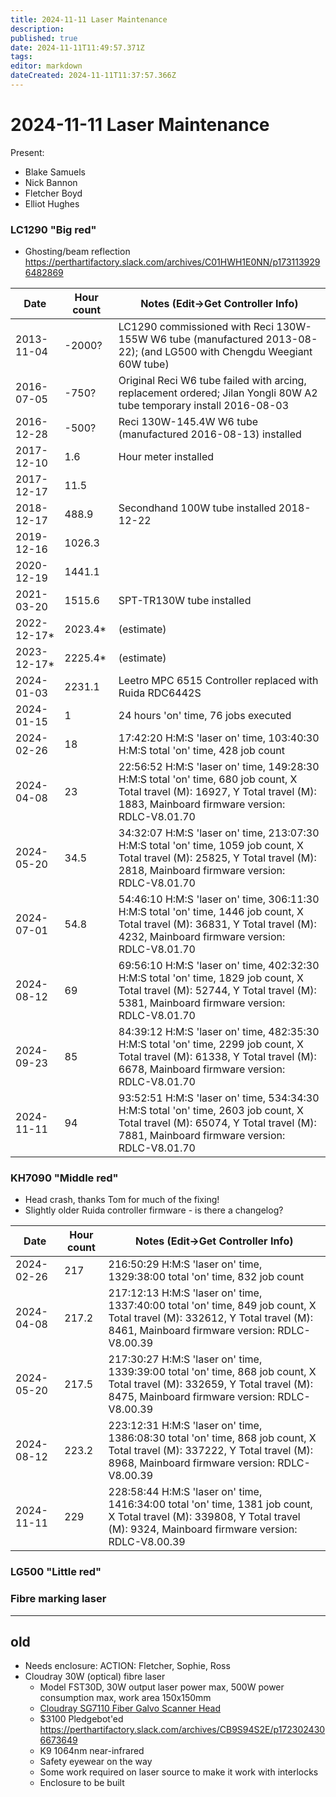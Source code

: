 ```yaml
---
title: 2024-11-11 Laser Maintenance
description: 
published: true
date: 2024-11-11T11:49:57.371Z
tags: 
editor: markdown
dateCreated: 2024-11-11T11:37:57.366Z
---
```


# 2024-11-11 Laser Maintenance

Present:
* Blake Samuels
* Nick Bannon
* Fletcher Boyd
* Elliot Hughes

### LC1290 "Big red"

* Ghosting/beam reflection https://perthartifactory.slack.com/archives/C01HWH1E0NN/p1731139296482869

| Date       | Hour count | Notes (Edit->Get Controller Info) |
|------------|------------|-----------------------------------------------------------------------------------------------------------------------|
| 2013-11-04 | -2000?     | LC1290 commissioned with Reci 130W-155W W6 tube (manufactured 2013-08-22); (and LG500 with Chengdu Weegiant 60W tube) |
| 2016-07-05 | -750?      | Original Reci W6 tube failed with arcing, replacement ordered; Jilan Yongli 80W A2 tube temporary install 2016-08-03  |
| 2016-12-28 | -500?      | Reci 130W-145.4W W6 tube (manufactured 2016-08-13) installed |
| 2017-12-10 | 1.6        | Hour meter installed |
| 2017-12-17 | 11.5       | |
| 2018-12-17 | 488.9      | Secondhand 100W tube installed 2018-12-22 |
| 2019-12-16 | 1026.3     | |
| 2020-12-19 | 1441.1     | |
| 2021-03-20 | 1515.6     | SPT-TR130W tube installed |
| 2022-12-17* | 2023.4*   | (estimate) |
| 2023-12-17* | 2225.4*   | (estimate) |
| 2024-01-03 | 2231.1     | Leetro MPC 6515 Controller replaced with Ruida RDC6442S |
| 2024-01-15 | 1          | 24 hours 'on' time, 76 jobs executed |
| 2024-02-26 | 18         | 17:42:20 H:M:S 'laser on' time, 103:40:30 H:M:S total 'on' time, 428 job count |
| 2024-04-08 | 23         | 22:56:52 H:M:S 'laser on' time, 149:28:30 H:M:S total 'on' time, 680 job count, X Total travel (M): 16927, Y Total travel (M): 1883, Mainboard firmware version: RDLC-V8.01.70 |
| 2024-05-20 | 34.5       | 34:32:07 H:M:S 'laser on' time, 213:07:30 H:M:S total 'on' time, 1059 job count, X Total travel (M): 25825, Y Total travel (M): 2818, Mainboard firmware version: RDLC-V8.01.70 |
| 2024-07-01 | 54.8       | 54:46:10 H:M:S 'laser on' time, 306:11:30 H:M:S total 'on' time, 1446 job count, X Total travel (M): 36831, Y Total travel (M): 4232, Mainboard firmware version: RDLC-V8.01.70 |
| 2024-08-12 | 69         | 69:56:10 H:M:S 'laser on' time, 402:32:30 H:M:S total 'on' time, 1829 job count, X Total travel (M): 52744, Y Total travel (M): 5381, Mainboard firmware version: RDLC-V8.01.70 |
| 2024-09-23 | 85         | 84:39:12 H:M:S 'laser on' time, 482:35:30 H:M:S total 'on' time, 2299 job count, X Total travel (M): 61338, Y Total travel (M): 6678, Mainboard firmware version: RDLC-V8.01.70 |
| 2024-11-11 | 94         | 93:52:51 H:M:S 'laser on' time, 534:34:30 H:M:S total 'on' time, 2603 job count, X Total travel (M): 65074, Y Total travel (M): 7881, Mainboard firmware version: RDLC-V8.01.70 |

### KH7090 "Middle red"

* Head crash, thanks Tom for much of the fixing!
* Slightly older Ruida controller firmware - is there a changelog?

| Date       | Hour count | Notes (Edit->Get Controller Info) |
|------------|------------|-------|
| 2024-02-26 | 217        | 216:50:29 H:M:S 'laser on' time, 1329:38:00 total 'on' time, 832 job count |
| 2024-04-08 | 217.2      | 217:12:13 H:M:S 'laser on' time, 1337:40:00 total 'on' time, 849 job count, X Total travel (M): 332612, Y Total travel (M): 8461, Mainboard firmware version: RDLC-V8.00.39 |
| 2024-05-20 | 217.5      | 217:30:27 H:M:S 'laser on' time, 1339:39:00 total 'on' time, 868 job count, X Total travel (M): 332659, Y Total travel (M): 8475, Mainboard firmware version: RDLC-V8.00.39 |
| 2024-08-12 | 223.2      | 223:12:31 H:M:S 'laser on' time, 1386:08:30 total 'on' time, 868 job count, X Total travel (M): 337222, Y Total travel (M): 8968, Mainboard firmware version: RDLC-V8.00.39 |
| 2024-11-11 | 229        | 228:58:44 H:M:S 'laser on' time, 1416:34:00 total 'on' time, 1381 job count, X Total travel (M): 339808, Y Total travel (M): 9324, Mainboard firmware version: RDLC-V8.00.39 |

### LG500 "Little red"

### Fibre marking laser

---
## old

* Needs enclosure: ACTION: Fletcher, Sophie, Ross
* Cloudray 30W (optical) fibre laser
  * Model FST30D, 30W output laser power max, 500W power consumption max, work area 150x150mm
  * [Cloudray SG7110 Fiber Galvo Scanner Head](https://www.cloudraylaser.com/products/cloudray-sg7110-fiber-galvo-scanner-head)
  * $3100 Pledgebot'ed https://perthartifactory.slack.com/archives/CB9S94S2E/p1723024306673649
  * K9 1064nm near-infrared
  * Safety eyewear on the way
  * Some work required on laser source to make it work with interlocks
  * Enclosure to be built